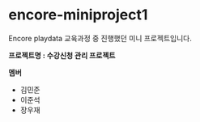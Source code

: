 # encore-miniproject1
Encore playdata 교육과정 중 진행했던 미니 프로젝트입니다.

**프로젝트명 : 수강신청 관리 프로젝트**


**멤버**
+ 김민준
+ 이준석
+ 장우재

